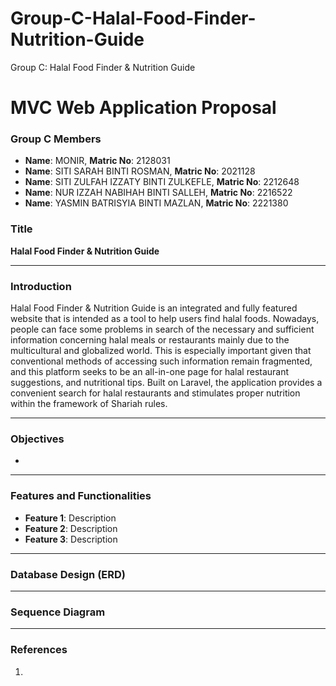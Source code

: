 # Group-C-Halal-Food-Finder-Nutrition-Guide
Group C: Halal Food Finder &amp; Nutrition Guide
# MVC Web Application Proposal

### Group C Members
- **Name**: MONIR, **Matric No**: 2128031
- **Name**: SITI SARAH BINTI ROSMAN, **Matric No**: 2021128
- **Name**: SITI ZULFAH IZZATY BINTI ZULKEFLE, **Matric No**: 2212648
- **Name**: NUR IZZAH NABIHAH BINTI SALLEH, **Matric No**: 2216522
- **Name**: YASMIN BATRISYIA BINTI MAZLAN, **Matric No**: 2221380
  
### Title
**Halal Food Finder &amp; Nutrition Guide**

---

### Introduction
Halal Food Finder & Nutrition Guide is an integrated and fully featured website that is intended as a tool to help users find halal foods. Nowadays, people can face some problems in search of the necessary and sufficient information concerning halal meals or restaurants mainly due to the multicultural and globalized world. This is especially important given that conventional methods of accessing such information remain fragmented, and this platform seeks to be an all-in-one page for halal restaurant suggestions, and nutritional tips. Built on Laravel, the application provides a convenient search for halal restaurants and stimulates proper nutrition within the framework of Shariah rules.

---

### Objectives
- 

---

### Features and Functionalities
- **Feature 1**: Description
- **Feature 2**: Description
- **Feature 3**: Description

---

### Database Design (ERD)


---

### Sequence Diagram


---

### References
1. 
